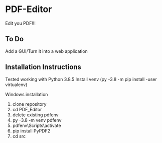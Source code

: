 # PDF-Editor
Edit you PDF!!!

## To Do
Add a GUI/Turn it into a web application

## Installation Instructions
Tested working with Python 3.8.5
Install venv (py -3.8 -m pip install -user virtualenv)

Windows installation
1. clone repository
2. cd PDF_Editor
3. delete existing pdfenv
4. py -3.8 -m venv pdfenv
5. pdfenv\Scripts\activate
6. pip install PyPDF2
7. cd src
